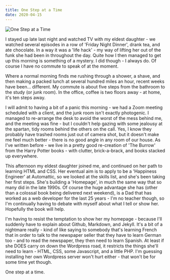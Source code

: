 ```yaml
---
title: One Step at a Time
date: 2020-04-15
---
```


![One Step at a Time](https://source.unsplash.com/FHnnjk1Yj7Y/1600x900)

I stayed up late last night and watched TV with my eldest daughter - we watched several episodes in a row of 'Friday Night Dinner', drank tea, and ate chocolate. In a way it was a 'life hack' - my way of lifting her out of the funk she had been in throughout the day. Quite how I then managed to get up this morning is something of a mystery. I did though - I always do. Of course I have no commute to speak of at the moment.

Where a normal morning finds me rushing through a shower, a shave, and then making a packed lunch at several hundred miles an hour, recent weeks have been... different. My commute is about five steps from the bathroom to the study (or junk room). In the office, coffee is two floors away - at home, it's ten steps away.

I will admit to having a bit of a panic this morning - we had a Zoom meeting scheduled with a client, and the junk room isn't exactly photogenic. I managed to re-arrange the desk to avoid the worst of the mess behind me, and the meeting was fine - but I couldn't help gazing with some jealousy at the spartan, tidy rooms behind the others on the call. Yes, I know they probably have trashed rooms just out of camera shot, but it doesn't make me feel much better - there is no good angle in any room of our house. As I've written before - we live in a pretty good re-creation of 'The Burrow' from the Harry Potter books - with clutter, brick-a-brack, and books stacked up everywhere.

This afternoon my eldest daughter joined me, and continued on her path to learning HTML and CSS. Her eventual aim is to apply to be a 'Happiness Engineer' at Automattic, so we looked at the skills list, and she's been taking her first steps. She's building a 'Homepage', in much the same way that so many did in the late 1990s. Of course the huge advantage she has (other than a colossal book being delivered next weekend), is a Dad that has worked as a web developer for the last 25 years - I'm no teacher though, so I'm continually having to debate with myself about what I tell or show her. Hopefully the book will help.

I'm having to resist the temptation to show her my homepage - because I'll suddenly have to explain about Github, Markdown, and Jekyll. It's a bit of a nightmare really - kind of like saying to somebody that's learning French that in order to talk to the newspaper seller that they have to learn German too - and to read the newspaper, they then need to learn Spanish. At least if she DOES carry on down the Wordpress road, it restricts the things she'll need to learn - HTML, CSS, some Javascript, and a little PHP. I'm guessing installing her own Wordpress server won't hurt either - that won't be for some time yet though.

One step at a time.
